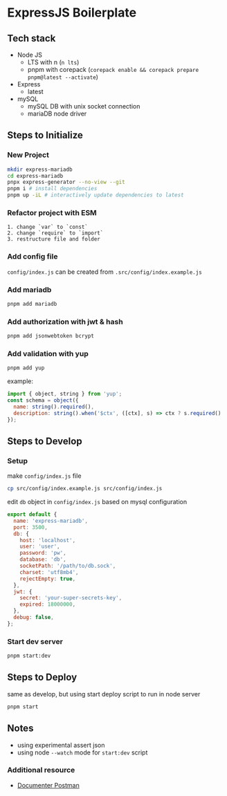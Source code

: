 # ExpressJS Boilerplate

## Tech stack

- Node JS
  - LTS with n (`n lts`)
  - pnpm with corepack (`corepack enable && corepack prepare pnpm@latest --activate`)
- Express
  - latest
- mySQL
  - mySQL DB with unix socket connection
  - mariaDB node driver

## Steps to Initialize

### New Project

```sh
mkdir express-mariadb
cd express-mariadb
pnpx express-generator --no-view --git
pnpm i # install dependencies
pnpm up -iL # interactively update dependencies to latest
```

### Refactor project with ESM

```
1. change `var` to `const`
2. change `require` to `import`
3. restructure file and folder
```

### Add config file

`config/index.js` can be created from `.src/config/index.example.js`

### Add mariadb

```sh
pnpm add mariadb
```

### Add authorization with jwt & hash

```sh
pnpm add jsonwebtoken bcrypt
```

### Add validation with yup

```sh
pnpm add yup
```

example:

```js
import { object, string } from 'yup';
const schema = object({
  name: string().required(),
  description: string().when('$ctx', ([ctx], s) => ctx ? s.required() : s.notRequired())
});
```

## Steps to Develop

### Setup

make `config/index.js` file

```sh
cp src/config/index.example.js src/config/index.js
```

edit `db` object in `config/index.js` based on mysql configuration

```js
export default {
  name: 'express-mariadb',
  port: 3500,
  db: {
    host: 'localhost',
    user: 'user',
    password: 'pw',
    database: 'db',
    socketPath: '/path/to/db.sock',
    charset: 'utf8mb4',
    rejectEmpty: true,
  },
  jwt: {
    secret: 'your-super-secrets-key',
    expired: 18000000,
  },
  debug: false,
};
```

### Start dev server

```sh
pnpm start:dev
```

## Steps to Deploy

same as develop, but using start deploy script to run in node server

```sh
pnpm start
```

## Notes

- using experimental assert json
- using node `--watch` mode for `start:dev` script

### Additional resource

- [Documenter Postman](https://documenter.getpostman.com/view/12986024/2s9Xy5LVVr)

